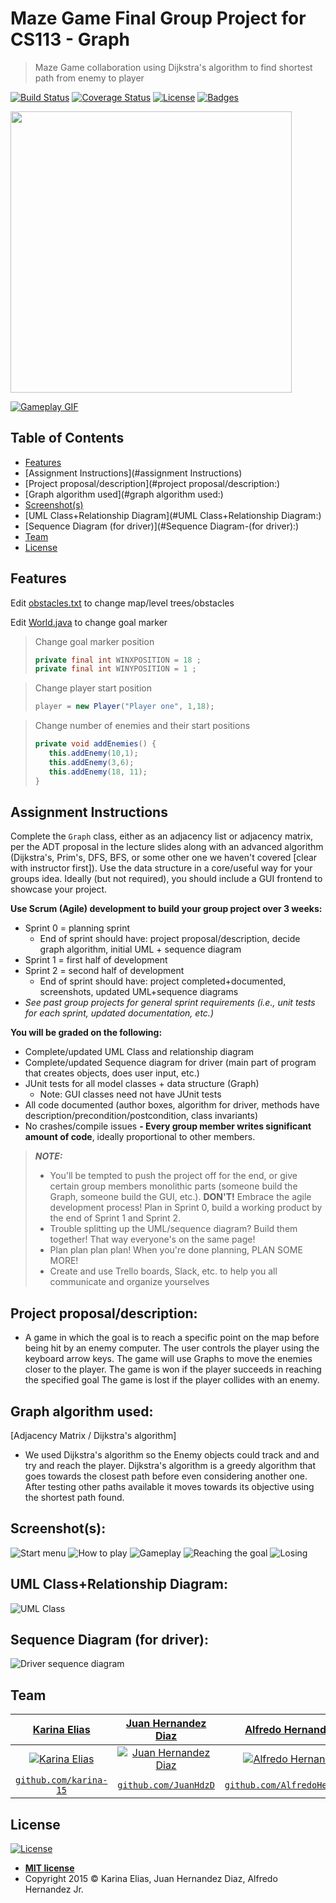 # Maze Game Final Group Project for CS113 - Graph

> Maze Game collaboration using Dijkstra's algorithm to find shortest path from enemy to player

[![Build Status](https://travis-ci.org/doge/wow.svg)](https://travis-ci.org/doge/wow)
[![Coverage Status](http://img.shields.io/coveralls/doge/wow.svg)](https://coveralls.io/r/doge/wow)
[![License](http://img.shields.io/:license-mit-blue.svg)](http://doge.mit-license.org)
[![Badges](http://img.shields.io/:badges-4/4-ff6799.svg)](https://github.com/badges/badgerbadgerbadger)

<img src="./resources/Gameplay.gif" width="450" height="450">

[![Gameplay GIF](resources/Gameplay.gif)]()

## Table of Contents
- [Features](#features)
- [Assignment Instructions](#assignment Instructions)
- [Project proposal/description](#project proposal/description:)
- [Graph algorithm used](#graph algorithm used:)
- [Screenshot(s)](#screenshot(s):)
- [UML Class+Relationship Diagram](#UML Class+Relationship Diagram:)
- [Sequence Diagram (for driver)](#Sequence Diagram-(for driver):)
- [Team](#team)
- [License](#license)


## Features
Edit [obstacles.txt](../obstacles.txt) to change map/level trees/obstacles

Edit [World.java](../src/edu.miracosta.cs113/World.java) to change goal marker

> Change goal marker position
>```java
>private final int WINXPOSITION = 18 ;
>private final int WINYPOSITION = 1 ;
>```

> Change player start position
>```java
>player = new Player("Player one", 1,18);
>```

> Change number of enemies and their start positions
>```java
>private void addEnemies() {
>    this.addEnemy(10,1);
>    this.addEnemy(3,6);
>    this.addEnemy(18, 11);
>}
>```

## Assignment Instructions
Complete the `Graph` class, either as an adjacency list or adjacency matrix, per the ADT proposal in the lecture slides along with an advanced algorithm (Dijkstra's, Prim's, DFS, BFS, or some other one we haven't covered [clear with instructor first]).  Use the data structure in a core/useful way for your groups idea. Ideally (but not required), you should include a GUI frontend to showcase your project.

**Use Scrum (Agile) development to build your group project over 3 weeks:**
- Sprint 0 = planning sprint
	- End of sprint should have: project proposal/description, decide graph algorithm, initial UML + sequence diagram
- Sprint 1 = first half of development
- Sprint 2 = second half of development
	- End of sprint should have: project completed+documented, screenshots, updated UML+sequence diagrams
- *See past group projects for general sprint requirements (i.e., unit tests for each sprint, updated documentation, etc.)*

**You will be graded on the following:**
- Complete/updated UML Class and relationship diagram
- Complete/updated Sequence diagram for driver (main part of program that creates objects, does user input, etc.)
- JUnit tests for all model classes + data structure (Graph)
	- Note: GUI classes need not have JUnit tests
- All code documented (author boxes, algorithm for driver, methods have description/precondition/postcondition, class invariants)
- No crashes/compile issues
**- Every group member writes significant amount of code**, ideally proportional to other members.


> ***NOTE:***
> - You'll be tempted to push the project off for the end, or give certain group members monolithic parts (someone build the Graph, someone build the GUI, etc.).  **DON'T!**  Embrace the agile development process! Plan in Sprint 0, build a working product by the end of Sprint 1 and Sprint 2.
> - Trouble splitting up the UML/sequence diagram? Build them together! That way everyone's on the same page! 
> - Plan plan plan plan! When you're done planning, PLAN SOME MORE!
> - Create and use Trello boards, Slack, etc. to help you all communicate and organize yourselves

## Project proposal/description:
- A game in which the goal is to reach a specific point on the map before being hit by an enemy computer.
  The user controls the player using the keyboard arrow keys.
  The game will use Graphs to move the enemies closer to the player. 
  The game is won if the player succeeds in reaching the specified goal
  The game is lost if the player collides with an enemy.

## Graph algorithm used:
[Adjacency Matrix / Dijkstra's algorithm]
- We used Dijkstra's algorithm so the Enemy objects could track and and try and reach the player.
  Dijkstra's algorithm is a greedy algorithm that goes towards the closest path before even considering another one.
  After testing other paths available it moves towards its objective using the shortest path found.

## Screenshot(s):
![Start menu](resources/StartMenu.PNG)
![How to play](resources/HowToPlay.PNG)
![Gameplay](resources/Gameplay.PNG)
![Reaching the goal](resources/ReachingTheGoal.PNG)
![Losing](resources/Losing.PNG)




## UML Class+Relationship Diagram:
![UML Class](resources/GraphGameUML.png)

## Sequence Diagram (for driver):
![Driver sequence diagram](resources/DriverSequenceDiagram.PNG)

## Team
| <a href="https://github.com/karina-15" target="_blank">**Karina Elias**</a> | <a href="https://github.com/JuanHdzD" target="_blank">**Juan Hernandez Diaz**</a> | <a href="https://github.com/AlfredoHernandezJr" target="_blank">**Alfredo Hernandez Jr.**</a> |
| :---: |:---:| :---:|
| [![Karina Elias](https://avatars3.githubusercontent.com/u/54293703?s=200)](https://github.com/karina-15)    | [![Juan Hernandez Diaz](https://avatars3.githubusercontent.com/u/54342289?s=200)](https://github.com/JuanHdzD) | [![Alfredo Hernandez Jr](https://avatars0.githubusercontent.com/u/54375363?s=200)](https://github.com/AlfredoHernandezJr)  |
| <a href="https://github.com/karina-15" target="_blank">`github.com/karina-15`</a> | <a href="https://github.com/JuanHdzD" target="_blank">`github.com/JuanHdzD`</a> | <a href="https://github.com/AlfredoHernandezJr" target="_blank">`github.com/AlfredoHernandezJr`</a> |

## License
[![License](http://img.shields.io/:license-mit-blue.svg)](http://doge.mit-license.org)

- **[MIT license](http://opensource.org/licenses/mit-license.php)**
- Copyright 2015 © Karina Elias, Juan Hernandez Diaz, Alfredo Hernandez Jr.